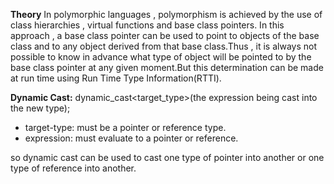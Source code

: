 **Theory**
In polymorphic languages , polymorphism is achieved by the use of class hierarchies , virtual functions and base class pointers. In this approach , a  base class pointer can be used to point to objects of the base class and to any object derived from that base class.Thus , it is always not possible to know in advance what type of object will be pointed to by the base class pointer at any given moment.But this determination can be made at run time using Run Time Type Information(RTTI).

**Dynamic Cast:**
dynamic_cast<target_type>(the expression being cast into the new type); 

- target-type: must be a pointer or reference type. 
- expression: must evaluate to a pointer or reference.


so dynamic cast can be used to cast one type of pointer into another or one type of reference into another.


